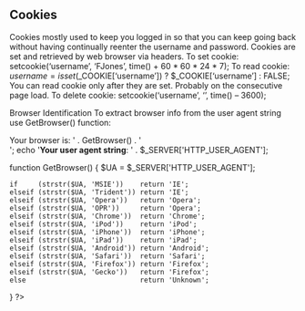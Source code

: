 ## Cookies
Cookies mostly used to keep you logged in so that you can keep going back without having continually reenter the username and password. Cookies are set and retrieved by web browser via headers.
To set cookie:
setcookie(‘username’, ‘FJones’, time() + 60 * 60 * 24 * 7);
To read cookie:
$username = isset($_COOKIE[‘username’]) ? $_COOKIE[‘username’] : FALSE;
You can read cookie only after they are set. Probably on the consecutive page load.
To delete cookie:
setcookie(‘username’, ‘’, time() – 3600);

Browser Identification
To extract browser info from the user agent string use GetBrowser() function:
<!DOCTYPE html>
<html>
  <head>
    <title>Browser Detecting</title>
  </head>
  <body>
<?php
  echo '<b>Your browser is</b>: '        . GetBrowser() . '<br>';
  echo '<b>Your user agent string</b>: ' . $_SERVER['HTTP_USER_AGENT'];

  function GetBrowser()
  {
    $UA = $_SERVER['HTTP_USER_AGENT'];

    if     (strstr($UA, 'MSIE'))    return 'IE';
    elseif (strstr($UA, 'Trident')) return 'IE';
    elseif (strstr($UA, 'Opera'))   return 'Opera';
    elseif (strstr($UA, 'OPR'))     return 'Opera';
    elseif (strstr($UA, 'Chrome'))  return 'Chrome';
    elseif (strstr($UA, 'iPod'))    return 'iPod';
    elseif (strstr($UA, 'iPhone'))  return 'iPhone';
    elseif (strstr($UA, 'iPad'))    return 'iPad';
    elseif (strstr($UA, 'Android')) return 'Android';
    elseif (strstr($UA, 'Safari'))  return 'Safari';
    elseif (strstr($UA, 'Firefox')) return 'Firefox';
    elseif (strstr($UA, 'Gecko'))   return 'Firefox';
    else                            return 'Unknown';
  }
?>
  </body>
</html>
